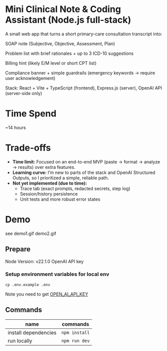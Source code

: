 # Mini Clinical Note & Coding Assistant (Node.js full-stack)

A small web app that turns a short primary-care consultation transcript into:

SOAP note (Subjective, Objective, Assessment, Plan)

Problem list with brief rationales + up to 3 ICD-10 suggestions

Billing hint (likely E/M level or short CPT list)

Compliance banner + simple guardrails (emergency keywords → require user acknowledgement)

Stack: React + Vite + TypeScript (frontend), Express.js (server), OpenAI API (server-side only)

# Time Spend

~14 hours

# Trade-offs

- **Time limit:** Focused on an end-to-end MVP (paste → format → analyze → results) over extra features.
- **Learning curve:** I’m new to parts of the stack and OpenAI Structured Outputs, so I prioritized a simple, reliable path.
- **Not yet implemented (due to time):**
  - Trace tab (exact prompts, redacted secrets, step log)
  - Session/history persistence
  - Unit tests and more robust error states

# Demo

see demo1.gif demo2.gif

## Prepare

Node Version: v22.1.0
OpenAI API key

### Setup environment variables for local env

```
cp .env.example .env
```

Note you need to get [OPEN_AI_API_KEY](https://platform.openai.com/api-keys)

## Commands

| name                 | commands      |
| -------------------- | ------------- |
| install dependencies | `npm install` |
| run locally          | `npm run dev` |
